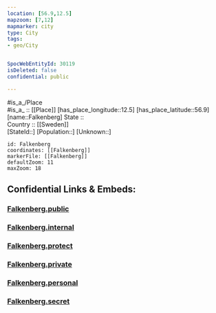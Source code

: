 ```yaml
---
location: [56.9,12.5] 
mapzoom: [7,12] 
mapmarker: city 
type: City
tags:
- geo/City


SpocWebEntityId: 30119
isDeleted: false
confidential: public

---
```

#is_a_/Place  
#is_a_ :: [[Place]] 
[has_place_longitude::12.5] 
[has_place_latitude::56.9] 
[name::Falkenberg] 
State ::  
Country :: [[Sweden]]  
[StateId::] 
[Population::] 
[Unknown::] 


```leaflet
id: Falkenberg
coordinates: [[Falkenberg]] 
markerFile: [[Falkenberg]] 
defaultZoom: 11 
maxZoom: 18
```


## Confidential Links & Embeds: 

### [Falkenberg.public](/_public/\Earth\Continent\Europe\Europe~North\Sweden\Provinces~Sweden\Halland\CityFalkenberg.public.md) 

### [Falkenberg.internal](/_internal/\Earth\Continent\Europe\Europe~North\Sweden\Provinces~Sweden\Halland\CityFalkenberg.internal.md) 

### [Falkenberg.protect](/_protect/\Earth\Continent\Europe\Europe~North\Sweden\Provinces~Sweden\Halland\CityFalkenberg.protect.md) 

### [Falkenberg.private](/_private/\Earth\Continent\Europe\Europe~North\Sweden\Provinces~Sweden\Halland\CityFalkenberg.private.md) 

### [Falkenberg.personal](/_personal/\Earth\Continent\Europe\Europe~North\Sweden\Provinces~Sweden\Halland\CityFalkenberg.personal.md) 

### [Falkenberg.secret](/_secret/\Earth\Continent\Europe\Europe~North\Sweden\Provinces~Sweden\Halland\CityFalkenberg.secret.md)

